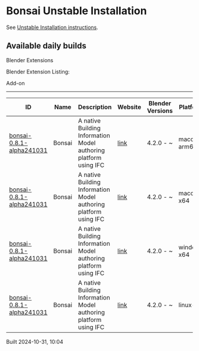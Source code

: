 # Bonsai Unstable Installation

See [Unstable Installation instructions](https://docs.bonsaibim.org/guides/development/installation.html#unstable-installation).

## Available daily builds




Blender Extensions


Blender Extension Listing:


Add\-on




---




| ID | Name | Description | Website | Blender Versions | Platforms | Size |
| --- | --- | --- | --- | --- | --- | --- |
| [bonsai\-0\.8\.1\-alpha241031](https://github.com/IfcOpenShell/IfcOpenShell/releases/download/bonsai-0.8.1-alpha2410311000/bonsai_py311-0.8.1-alpha241031-macos-arm64.zip?repository=https://raw.githubusercontent.com/IfcOpenShell/bonsai_unstable_repo/main/index.json&blender_version_min=4.2.0&platforms=macos-arm64) | Bonsai | A native Building Information Model authoring platform using IFC | [link](https://bonsaibim.org/) | 4\.2\.0 \- \~ | macos\-arm64 | 100\.5MB |
| [bonsai\-0\.8\.1\-alpha241031](https://github.com/IfcOpenShell/IfcOpenShell/releases/download/bonsai-0.8.1-alpha2410311000/bonsai_py311-0.8.1-alpha241031-macos-x64.zip?repository=https://raw.githubusercontent.com/IfcOpenShell/bonsai_unstable_repo/main/index.json&blender_version_min=4.2.0&platforms=macos-x64) | Bonsai | A native Building Information Model authoring platform using IFC | [link](https://bonsaibim.org/) | 4\.2\.0 \- \~ | macos\-x64 | 100\.8MB |
| [bonsai\-0\.8\.1\-alpha241031](https://github.com/IfcOpenShell/IfcOpenShell/releases/download/bonsai-0.8.1-alpha2410311000/bonsai_py311-0.8.1-alpha241031-windows-x64.zip?repository=https://raw.githubusercontent.com/IfcOpenShell/bonsai_unstable_repo/main/index.json&blender_version_min=4.2.0&platforms=windows-x64) | Bonsai | A native Building Information Model authoring platform using IFC | [link](https://bonsaibim.org/) | 4\.2\.0 \- \~ | windows\-x64 | 80\.2MB |
| [bonsai\-0\.8\.1\-alpha241031](https://github.com/IfcOpenShell/IfcOpenShell/releases/download/bonsai-0.8.1-alpha2410311000/bonsai_py311-0.8.1-alpha241031-linux-x64.zip?repository=https://raw.githubusercontent.com/IfcOpenShell/bonsai_unstable_repo/main/index.json&blender_version_min=4.2.0&platforms=linux-x64) | Bonsai | A native Building Information Model authoring platform using IFC | [link](https://bonsaibim.org/) | 4\.2\.0 \- \~ | linux\-x64 | 107\.2MB |


Built 2024\-10\-31, 10:04




